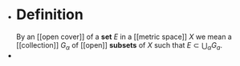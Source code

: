 - # Definition
  By an [[open cover]] of a **set** $E$ in a [[metric space]] $X$ we mean a [[collection]] ${G_\alpha}$ of [[open]] **subsets** of $X$ such that $E\subset\bigcup_\alpha G_a$.
-